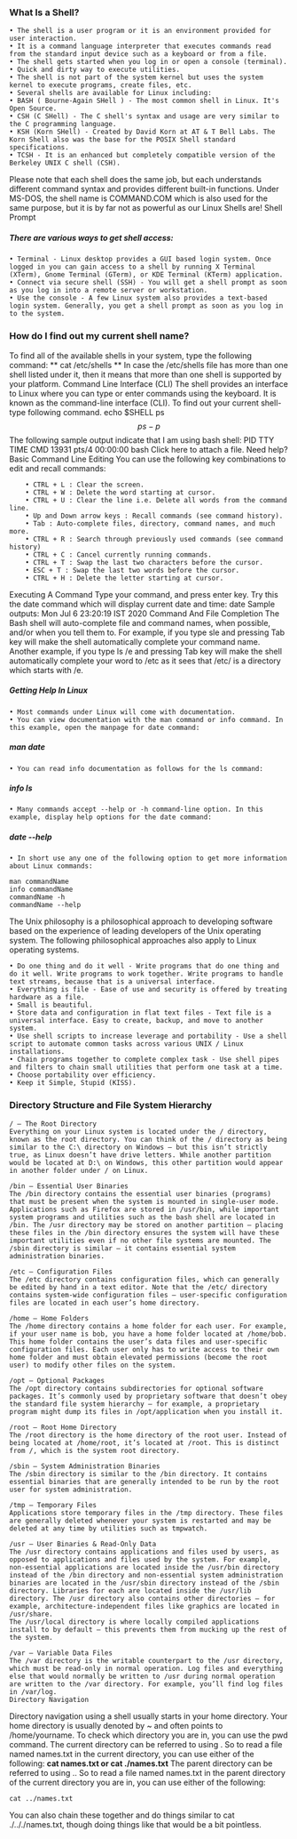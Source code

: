 ### What Is a Shell?
    • The shell is a user program or it is an environment provided for user interaction. 
    • It is a command language interpreter that executes commands read from the standard input device such as a keyboard or from a file. 
    • The shell gets started when you log in or open a console (terminal). 
    • Quick and dirty way to execute utilities. 
    • The shell is not part of the system kernel but uses the system kernel to execute programs, create files, etc. 
    • Several shells are available for Linux including: 
    • BASH ( Bourne-Again SHell ) - The most common shell in Linux. It's Open Source. 
    • CSH (C SHell) - The C shell's syntax and usage are very similar to the C programming language. 
    • KSH (Korn SHell) - Created by David Korn at AT & T Bell Labs. The Korn Shell also was the base for the POSIX Shell standard specifications. 
    • TCSH - It is an enhanced but completely compatible version of the Berkeley UNIX C shell (CSH). 

Please note that each shell does the same job, but each understands different command syntax and provides different built-in functions. Under MS-DOS, the shell name is COMMAND.COM which is also used for the same purpose, but it is by far not as powerful as our Linux Shells are!
Shell Prompt

##### There are various ways to get shell access:
    • Terminal - Linux desktop provides a GUI based login system. Once logged in you can gain access to a shell by running X Terminal (XTerm), Gnome Terminal (GTerm), or KDE Terminal (KTerm) application. 
    • Connect via secure shell (SSH) - You will get a shell prompt as soon as you log in into a remote server or workstation. 
    • Use the console - A few Linux system also provides a text-based login system. Generally, you get a shell prompt as soon as you log in to the system. 

### How do I find out my current shell name?

To find all of the available shells in your system, type the following command:
** cat /etc/shells **
In case the /etc/shells file has more than one shell listed under it, then it means that more than one shell is supported by your platform.
Command Line Interface (CLI)
The shell provides an interface to Linux where you can type or enter commands using the keyboard. It is known as the command-line interface (CLI). To find out your current shell-type following command.
echo $SHELL
ps $$
ps -p $$
The following sample output indicate that I am using bash shell:
PID TTY          TIME CMD
13931 pts/4    00:00:00 bash
Click here to attach a file. Need help?
Basic Command Line Editing
You can use the following key combinations to edit and recall commands:
```
    • CTRL + L : Clear the screen. 
    • CTRL + W : Delete the word starting at cursor. 
    • CTRL + U : Clear the line i.e. Delete all words from the command line. 
    • Up and Down arrow keys : Recall commands (see command history). 
    • Tab : Auto-complete files, directory, command names, and much more. 
    • CTRL + R : Search through previously used commands (see command history) 
    • CTRL + C : Cancel currently running commands. 
    • CTRL + T : Swap the last two characters before the cursor. 
    • ESC + T : Swap the last two words before the cursor. 
    • CTRL + H : Delete the letter starting at cursor. 
```    
Executing A Command
Type your command, and press enter key. Try this the date command which will display current date and time:
date
Sample outputs:
Mon Jul  6 23:20:19 IST 2020
Command And File Completion
The Bash shell will auto-complete file and command names, when possible, and/or when you tell them to. For example, if you type sle and pressing Tab key will make the shell automatically complete your command name. Another example, if you type ls /e and pressing Tab key will make the shell automatically complete your word to /etc as it sees that /etc/ is a directory which starts with /e.

##### Getting Help In Linux
    • Most commands under Linux will come with documentation. 
    • You can view documentation with the man command or info command. In this example, open the manpage for date command: 
##### man date
    • You can read info documentation as follows for the ls command: 
##### info ls
    • Many commands accept --help or -h command-line option. In this example, display help options for the date command: 
##### date --help
    • In short use any one of the following option to get more information about Linux commands: 
```
man commandName
info commandName
commandName -h
commandName --help
```
The Unix philosophy is a philosophical approach to developing software based on the experience of leading developers of the Unix operating system. The following philosophical approaches also apply to Linux operating systems.

    • Do one thing and do it well - Write programs that do one thing and do it well. Write programs to work together. Write programs to handle text streams, because that is a universal interface. 
    • Everything is file - Ease of use and security is offered by treating hardware as a file. 
    • Small is beautiful. 
    • Store data and configuration in flat text files - Text file is a universal interface. Easy to create, backup, and move to another system. 
    • Use shell scripts to increase leverage and portability - Use a shell script to automate common tasks across various UNIX / Linux installations. 
    • Chain programs together to complete complex task - Use shell pipes and filters to chain small utilities that perform one task at a time. 
    • Choose portability over efficiency. 
    • Keep it Simple, Stupid (KISS). 


### Directory Structure and File System Hierarchy

```
/ – The Root Directory
Everything on your Linux system is located under the / directory, known as the root directory. You can think of the / directory as being similar to the C:\ directory on Windows – but this isn’t strictly true, as Linux doesn’t have drive letters. While another partition would be located at D:\ on Windows, this other partition would appear in another folder under / on Linux.
```
```
/bin – Essential User Binaries
The /bin directory contains the essential user binaries (programs) that must be present when the system is mounted in single-user mode. Applications such as Firefox are stored in /usr/bin, while important system programs and utilities such as the bash shell are located in /bin. The /usr directory may be stored on another partition – placing these files in the /bin directory ensures the system will have these important utilities even if no other file systems are mounted. The /sbin directory is similar – it contains essential system administration binaries.
```
```
/etc – Configuration Files
The /etc directory contains configuration files, which can generally be edited by hand in a text editor. Note that the /etc/ directory contains system-wide configuration files – user-specific configuration files are located in each user’s home directory.
```
```
/home – Home Folders
The /home directory contains a home folder for each user. For example, if your user name is bob, you have a home folder located at /home/bob. This home folder contains the user’s data files and user-specific configuration files. Each user only has to write access to their own home folder and must obtain elevated permissions (become the root user) to modify other files on the system.
```
```
/opt – Optional Packages
The /opt directory contains subdirectories for optional software packages. It’s commonly used by proprietary software that doesn’t obey the standard file system hierarchy – for example, a proprietary program might dump its files in /opt/application when you install it.
```
```
/root – Root Home Directory
The /root directory is the home directory of the root user. Instead of being located at /home/root, it’s located at /root. This is distinct from /, which is the system root directory.
```
```
/sbin – System Administration Binaries
The /sbin directory is similar to the /bin directory. It contains essential binaries that are generally intended to be run by the root user for system administration.
```
```
/tmp – Temporary Files
Applications store temporary files in the /tmp directory. These files are generally deleted whenever your system is restarted and may be deleted at any time by utilities such as tmpwatch.
```
```
/usr – User Binaries & Read-Only Data
The /usr directory contains applications and files used by users, as opposed to applications and files used by the system. For example, non-essential applications are located inside the /usr/bin directory instead of the /bin directory and non-essential system administration binaries are located in the /usr/sbin directory instead of the /sbin directory. Libraries for each are located inside the /usr/lib directory. The /usr directory also contains other directories – for example, architecture-independent files like graphics are located in /usr/share.
The /usr/local directory is where locally compiled applications install to by default – this prevents them from mucking up the rest of the system.
```
```
/var – Variable Data Files
The /var directory is the writable counterpart to the /usr directory, which must be read-only in normal operation. Log files and everything else that would normally be written to /usr during normal operation are written to the /var directory. For example, you’ll find log files in /var/log.
Directory Navigation
```

Directory navigation using a shell usually starts in your home directory. Your home directory is usually denoted by ~ and often points to /home/yourname.
To check which directory you are in, you can use the pwd command.
The current directory can be referred to using . So to read a file named names.txt in the current directory, you can use either of the following:
**cat names.txt or cat ./names.txt**
The parent directory can be referred to using .. So to read a file named names.txt in the parent directory of the current directory you are in, you can use either of the following:
```
cat ../names.txt
```
You can also chain these together and do things similar to cat ./.././names.txt, though doing things like that would be a bit pointless.
